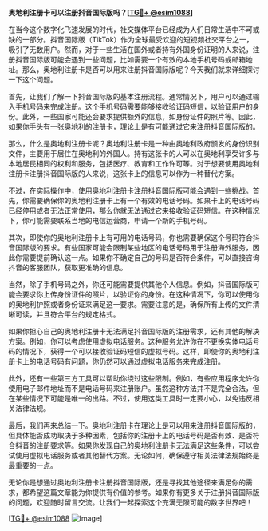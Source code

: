 **奥地利注册卡可以注册抖音国际版吗？[[TG💪+ @esim1088](https://t.me/s/esim1088)]**

在当今这个数字化飞速发展的时代，社交媒体平台已经成为人们日常生活中不可或缺的一部分。抖音国际版（TikTok）作为全球最受欢迎的短视频社交平台之一，吸引了无数用户。然而，对于一些生活在国外或者持有外国身份证明的人来说，注册抖音国际版可能会遇到一些问题，比如需要一个有效的本地手机号码或邮箱地址。那么，奥地利注册卡是否可以用来注册抖音国际版呢？今天我们就来详细探讨一下这个问题。

首先，让我们了解一下抖音国际版的基本注册流程。通常情况下，用户可以通过输入手机号码来完成注册。这个手机号码需要能够接收验证码短信，以验证用户的身份。此外，一些国家可能还会要求提供额外的信息，如身份证件的照片等。因此，如果你手头有一张奥地利的注册卡，理论上是有可能通过它来注册抖音国际版的。

那么，什么是奥地利注册卡呢？奥地利注册卡是一种由奥地利政府颁发的身份识别文件，主要用于居住在奥地利的外国人。持有这张卡的人可以在奥地利享受许多与本地居民相同的权利和服务，包括医疗、教育和工作许可等。对于想要使用奥地利注册卡注册抖音国际版的人来说，这张卡上的信息可以作为一种替代方案。

不过，在实际操作中，使用奥地利注册卡注册抖音国际版可能会遇到一些挑战。首先，你需要确保你的奥地利注册卡上有一个有效的电话号码。如果卡上的电话号码已经停用或者无法正常使用，那么你就无法通过它来接收验证码短信。在这种情况下，你可能需要联系当地的电信运营商，申请一个新的手机号码。

其次，即使你的奥地利注册卡上有可用的电话号码，你也需要确保这个号码符合抖音国际版的要求。有些国家可能会限制某些地区的电话号码用于注册海外服务，因此你需要提前确认这一点。如果你不确定自己的号码是否符合条件，可以直接咨询抖音的客服团队，获取更准确的信息。

当然，除了手机号码之外，你还可能需要提供其他个人信息。例如，抖音国际版可能会要求你上传身份证件的照片，以验证你的身份。在这种情况下，你可以使用你的奥地利护照或者身份证来满足这一要求。需要注意的是，确保所有上传的文件清晰可读，并且符合平台的规定格式。

如果你担心自己的奥地利注册卡无法满足抖音国际版的注册需求，还有其他的解决方案。例如，你可以考虑使用虚拟电话服务。这种服务允许你在不更换实体电话号码的情况下，获得一个可以接收验证码短信的虚拟号码。这样，即使你的奥地利注册卡上的电话号码有问题，你仍然可以通过虚拟电话服务来完成注册。

此外，还有一些第三方工具可以帮助你绕过这些限制。例如，有些应用程序允许你使用电子邮件地址而不是电话号码来注册账户。虽然这种方法并不是完全合法，但在某些情况下可能是唯一的出路。不过，使用这类工具时一定要小心，以免违反相关法律法规。

最后，我们再来总结一下。奥地利注册卡在理论上是可以用来注册抖音国际版的，但具体能否成功取决于多种因素，包括你的注册卡上的电话号码是否有效、是否符合抖音的注册要求等。如果你发现自己的奥地利注册卡无法满足这些条件，可以尝试使用虚拟电话服务或者其他替代方案。无论如何，确保遵守相关法律法规始终是最重要的一点。

无论你是想通过奥地利注册卡注册抖音国际版，还是寻找其他途径来满足你的需求，都希望这篇文章能为你提供有价值的参考。如果你有更多关于注册抖音国际版的问题，欢迎随时留言交流。让我们一起探索这个充满无限可能的数字世界吧！

[[TG💪+ @esim1088](https://t.me/s/esim1088) ![Image](https://i.postimg.cc/4NQfJmqS/Snipaste-2025-05-13-00-14-12.png)]